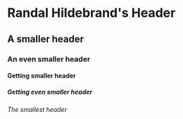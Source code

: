 # Randal Hildebrand's Header
## A smaller header    
### An even smaller header    
#### Getting smaller header      
##### Getting even smaller header        
###### The smallest header
